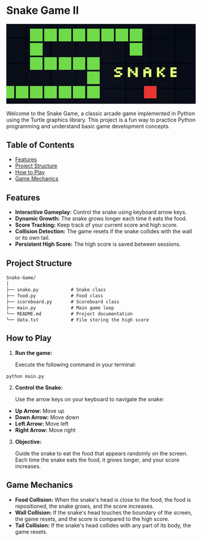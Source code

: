 # Snake Game II
![Snake Game](https://github.com/MogharedWahid/PythonPlayground/blob/main/Intermediate/snake_game_II/snake-game.jpg)

Welcome to the Snake Game, a classic arcade game implemented in Python using the Turtle graphics library. This project is a fun way to practice Python programming and understand basic game development concepts.

## Table of Contents

- [Features](#features)
- [Project Structure](#project-structure)
- [How to Play](#how-to-play)
- [Game Mechanics](#game-mechanics)

## Features

- **Interactive Gameplay:** Control the snake using keyboard arrow keys.
- **Dynamic Growth:** The snake grows longer each time it eats the food.
- **Score Tracking:** Keep track of your current score and high score.
- **Collision Detection:** The game resets if the snake collides with the wall or its own tail.
- **Persistent High Score:** The high score is saved between sessions.

## Project Structure
```
Snake-Game/
│
├── snake.py            # Snake class
├── food.py             # Food class
├── scoreboard.py       # Scoreboard class
├── main.py             # Main game loop
└── README.md           # Project documentation
└── data.txt            # File storing the high score
```

## How to Play

1. **Run the game:**
   
    Execute the following command in your terminal:
```
python main.py
```
2. **Control the Snake:**
   
    Use the arrow keys on your keyboard to navigate the snake:
* **Up Arrow:** Move up
* **Down Arrow:** Move down
* **Left Arrow:** Move left
* **Right Arrow:** Move right
  
3. **Objective:**
   
    Guide the snake to eat the food that appears randomly on the screen. Each time the snake eats the food, it grows longer, and your score increases.

## Game Mechanics
* **Food Collision:** When the snake's head is close to the food, the food is repositioned, the snake grows, and the score increases.
* **Wall Collision:** If the snake's head touches the boundary of the screen, the game resets, and the score is compared to the high score.
* **Tail Collision:** If the snake's head collides with any part of its body, the game resets.
